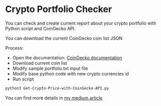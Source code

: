 # Crypto Portfolio Checker

You can check and create current report about your crypto portfolio with Python script and CoinGecko API.

You can download the current CoinGecko coin list JSON

Process:

- Open the documentation: [CoinGecko documentation](https://www.coingecko.com/en/api/documentation)
- Download current coin list
- Modify sample portfolio.txt input file
- Modify base python code with new crypto currencies id
- Run script

```bash
python3 Get-Crypto-Price-with-CoinGecko-API.py
```

You can find more details in [my medium article](https://tiborpetroczy.medium.com/check-your-crypto-portfolio-with-python-and-coingecko-api-5a5369a32d8e
)

